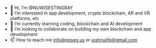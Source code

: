 - 👋 Hi, I’m @NUWISESTINGRAY
- 👀 I’m interested in app development, crypto blockchain, AR and VR platforms, etc
- 🌱 I’m currently learning coding, blockchain and AI development
- 💞️ I’m looking to collaborate on building my own blockchain and app development
- 📫 How to reach me info@npseg.us or joshnulife@gmail.com

<!---
NUWISESTINGRAY/NUWISESTINGRAY is a ✨ special ✨ repository because its `README.md` (this file) appears on your GitHub profile.
You can click the Preview link to take a look at your changes.
--->
